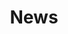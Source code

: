 ---
title: "News"
permalink: /news/
layout: posts
author_profile: false
redirect_from:
  - /posts/
---